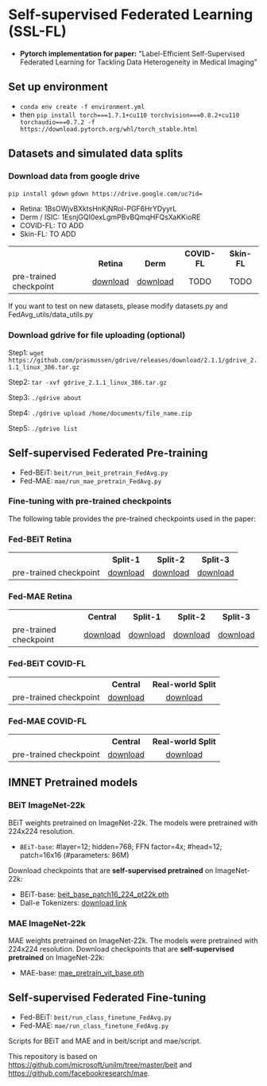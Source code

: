 # Self-supervised Federated Learning (SSL-FL)

* **Pytorch implementation for paper:** "Label-Efficient Self-Supervised Federated Learning for Tackling Data Heterogeneity in Medical Imaging"

## Set up environment
- ```conda env create -f environment.yml```
- then ```pip install torch===1.7.1+cu110 torchvision===0.8.2+cu110 torchaudio===0.7.2 -f https://download.pytorch.org/whl/torch_stable.html```

## Datasets and simulated data splits
### Download data from google drive
```pip install gdown```
```gdown https://drive.google.com/uc?id=```

- Retina: 1BsOWjvBXktsHnKjNRol-PGF6HrYDyyrL 
- Derm / ISIC: 1EsnjGQI0exLgmPBvBQmqHFQsXaKKioRE
- COVID-FL: TO ADD
- Skin-FL: TO ADD

<table><tbody>
<!-- START TABLE -->
<!-- TABLE HEADER -->
<th valign="bottom"></th>
<th valign="bottom">Retina</th>
<th valign="bottom">Derm</th>
<th valign="bottom">COVID-FL</th>
<th valign="bottom">Skin-FL</th>
<!-- TABLE BODY -->
<tr><td align="left">pre-trained checkpoint</td>
<td align="center"><a href="https://drive.google.com/file/d/1BsOWjvBXktsHnKjNRol-PGF6HrYDyyrL/view?usp=sharing">download</a></td>
<td align="center"><a href="https://drive.google.com/file/d/1EsnjGQI0exLgmPBvBQmqHFQsXaKKioRE/view?usp=sharing">download</a></td>
<td align="center">TODO</td>
<td align="center">TODO</td>
</tr>
</tbody></table>


If you want to test on new datasets, please modify datasets.py and FedAvg_utils/data_utils.py

### Download gdrive for file uploading (optional)
Step1: ```wget https://github.com/prasmussen/gdrive/releases/download/2.1.1/gdrive_2.1.1_linux_386.tar.gz```

Step2: ```tar -xvf gdrive_2.1.1_linux_386.tar.gz```

Step3: ```./gdrive about```

Step4: ```./gdrive upload /home/documents/file_name.zip```

Step5: ```./gdrive list```

## Self-supervised Federated Pre-training
- Fed-BEiT: ```beit/run_beit_pretrain_FedAvg.py```
- Fed-MAE: ```mae/run_mae_pretrain_FedAvg.py```
### Fine-tuning with pre-trained checkpoints
The following table provides the pre-trained checkpoints used in the paper:
### Fed-BEiT Retina
<table><tbody>
<!-- START TABLE -->
<!-- TABLE HEADER -->
<th valign="bottom"></th>
<th valign="bottom">Split-1</th>
<th valign="bottom">Split-2</th>
<th valign="bottom">Split-3</th>
<!-- TABLE BODY -->
<tr><td align="left">pre-trained checkpoint</td>
<td align="center"><a href="https://drive.google.com/file/d/1cMRtumZUm9Ftt8AssuKSUoxACkCEmaAg/view?usp=sharing">download</a></td>
<td align="center"><a href="https://drive.google.com/file/d/1x_xdQDHFjEpwCq4AyMflHW8QITP3tvN5/view?usp=sharing">download</a></td>
<td align="center"><a href="https://drive.google.com/file/d/1TPgoyqYK2ZBn4GmOdXX5AlDe8CrgWpx-/view?usp=sharing">download</a></td>
</tr>
</tbody></table>

### Fed-MAE Retina
<table><tbody>
<!-- START TABLE -->
<!-- TABLE HEADER -->
<th valign="bottom"></th>
<th valign="bottom">Central</th>
<th valign="bottom">Split-1</th>
<th valign="bottom">Split-2</th>
<th valign="bottom">Split-3</th>
<!-- TABLE BODY -->
<tr><td align="left">pre-trained checkpoint</td>
<td align="center"><a href="https://drive.google.com/file/d/1Sih-9HPISfaR48DplmbvYmtv_xh2V8RJ/view?usp=sharing">download</a></td>
<td align="center"><a href="https://drive.google.com/file/d/18cG2rrweNKc8LS5LBTcUAt9A4om3YWGz/view?usp=sharing">download</a></td>
<td align="center"><a href="https://drive.google.com/file/d/1Rdfm_o5CFWucLKckiOYbBr9UfEfcPaOu/view?usp=sharing">download</a></td>
<td align="center"><a href="https://drive.google.com/file/d/1StZmgbxP0VWNane3K0R8jb8sVm2Xm3H4/view?usp=sharing">download</a></td>
</tr>
</tbody></table>

### Fed-BEiT COVID-FL
<table><tbody>
<!-- START TABLE -->
<!-- TABLE HEADER -->
<th valign="bottom"></th>
<th valign="bottom">Central</th>
<th valign="bottom">Real-world Split</th>
<!-- TABLE BODY -->
<tr><td align="left">pre-trained checkpoint</td>
<td align="center"><a href="https://drive.google.com/file/d/1WI9TnIudIUmIfC6t3OyjPSR0T0LVlg7G/view?usp=sharing">download</a></td>
<td align="center"><a href="https://drive.google.com/file/d/1B7fcORHeUB2rKTUu0vlTXqrcOc-XVub-/view?usp=sharing">download</a></td>
</tr>
</tbody></table>

### Fed-MAE COVID-FL
<table><tbody>
<!-- START TABLE -->
<!-- TABLE HEADER -->
<th valign="bottom"></th>
<th valign="bottom">Central</th>
<th valign="bottom">Real-world Split</th>
<!-- TABLE BODY -->
<tr><td align="left">pre-trained checkpoint</td>
<td align="center"><a href="https://drive.google.com/file/d/1Ma55OepDzjcGHRYHVg4GahCxH9OY16gm/view?usp=sharing">download</a></td>
<td align="center"><a href="https://drive.google.com/file/d/16FIte4hkp5I9MUztEcgmAA2F02_2Zr1S/view?usp=sharing">download</a></td>
</tr>
</tbody></table>

## IMNET Pretrained models
### BEiT ImageNet-22k
BEiT weights pretrained on ImageNet-22k. The models were pretrained with 224x224 resolution.
- `BEiT-base`: #layer=12; hidden=768; FFN factor=4x; #head=12; patch=16x16 (#parameters: 86M)

Download checkpoints that are **self-supervised pretrained** on ImageNet-22k:
- BEiT-base: [beit_base_patch16_224_pt22k.pth](https://unilm.blob.core.windows.net/beit/beit_base_patch16_224_pt22k.pth)
- Dall-e Tokenizers: [download link](https://drive.google.com/file/d/1DkXJTQC7ELCoBUwq8j4XNoxe7dkPUEdr/view?usp=sharing)

### MAE ImageNet-22k
MAE weights pretrained on ImageNet-22k. The models were pretrained with 224x224 resolution.
Download checkpoints that are **self-supervised pretrained** on ImageNet-22k:
- MAE-base: [mae_pretrain_vit_base.pth](https://dl.fbaipublicfiles.com/mae/pretrain/mae_pretrain_vit_base.pth)


## Self-supervised Federated Fine-tuning
- Fed-BEiT: ```beit/run_class_finetune_FedAvg.py```
- Fed-MAE: ```mae/run_class_finetune_FedAvg.py```

Scripts for BEiT and MAE and in beit/script and mae/script.

This repository is based on https://github.com/microsoft/unilm/tree/master/beit and https://github.com/facebookresearch/mae.
